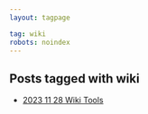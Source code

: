 ```yaml
---
layout: tagpage

tag: wiki
robots: noindex
---
```


## Posts tagged with wiki
- [2023 11 28 Wiki Tools](/2023-11-28-wiki-tools)
